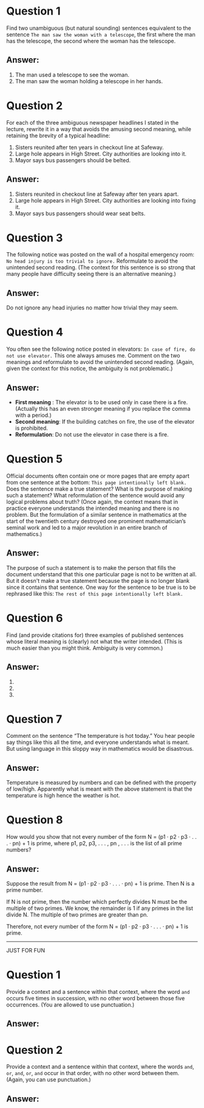 Question 1
=========

Find two unambiguous (but natural sounding) sentences equivalent to the sentence `The man saw
the woman with a telescope`, the first where the man has the telescope, the second where the woman
has the telescope.

Answer:
------

1. The man used a telescope to see the woman.
2. The man saw the woman holding a telescope in her hands.

Question 2
=========
For each of the three ambiguous newspaper headlines I stated in the lecture, rewrite it in a way
that avoids the amusing second meaning, while retaining the brevity of a typical headline:

1. Sisters reunited after ten years in checkout line at Safeway.
2. Large hole appears in High Street. City authorities are looking into it.
3. Mayor says bus passengers should be belted.

Answer:
------

1. Sisters reunited in checkout line at Safeway after ten years apart.
2. Large hole appears in High Street. City authorities are looking into fixing it.
3. Mayor says bus passengers should wear seat belts.

Question 3
=========

The following notice was posted on the wall of a hospital emergency room: `No head injury is too trivial to ignore.`
Reformulate to avoid the unintended second reading. (The context for this sentence is so strong
that many people have difficulty seeing there is an alternative meaning.)

Answer:
------

Do not ignore any head injuries no matter how trivial they may seem.

Question 4
=========

You often see the following notice posted in elevators: `In case of fire, do not use elevator.`
This one always amuses me. Comment on the two meanings and reformulate to avoid the unintended
second reading. (Again, given the context for this notice, the ambiguity is not problematic.)

Answer:
------

- **First meaning** : The elevator is to be used only in case there is a fire. (Actually this has an even stronger meaning if you replace the comma with a period.)
- **Second meaning**: If the building catches on fire, the use of the elevator is prohibited. 
- **Reformulation**: Do not use the elevator in case there is a fire.

Question 5
=========

Official documents often contain one or more pages that are empty apart from one sentence at the
bottom: `This page intentionally left blank.`
Does the sentence make a true statement? What is the purpose of making such a statement?
What reformulation of the sentence would avoid any logical problems about truth? (Once again,
the context means that in practice everyone understands the intended meaning and there is no
problem. But the formulation of a similar sentence in mathematics at the start of the twentieth
century destroyed one prominent mathematician’s seminal work and led to a major revolution in
an entire branch of mathematics.)

Answer:
------

The purpose of such a statement is to make the person that fills the document understand that this one particular page is not to be written at all. But it doesn't make a true statement because the page is no longer blank since it contains that sentence. 
One way for the sentence to be true is to be rephrased like this: `The rest of this page intentionally left blank.`

Question 6
=========

Find (and provide citations for) three examples of published sentences whose literal meaning is
(clearly) not what the writer intended. (This is much easier than you might think. Ambiguity is
very common.)

Answer:
------

1. 
2. 
3. 

Question 7
=========

Comment on the sentence “The temperature is hot today.” You hear people say things like this
all the time, and everyone understands what is meant. But using language in this sloppy way in
mathematics would be disastrous.

Answer:
------

Temperature is measured by numbers and can be defined with the property of low/high. Apparently what is meant with the above statement is that the temperature is high hence the weather is hot.

Question 8
=========

How would you show that not every number of the form N = (p1 · p2 · p3 · . . . · pn) + 1 is prime,
where p1, p2, p3, . . . , pn , . . . is the list of all prime numbers?

Answer:
------
Suppose the result from N = (p1 · p2 · p3 · . . . · pn) + 1 is prime. Then N is a prime number.

If N is not prime, then the number which perfectly divides N must be the multiple of two primes. We know, the remainder is 1 if any primes in the list divide N. The multiple of two primes are greater than pn. 

Therefore, not every number of the form N = (p1 · p2 · p3 · . . . · pn) + 1 is prime.

---

JUST FOR FUN

Question 1
=========

Provide a context and a sentence within that context, where the word `and` occurs five times in
succession, with no other word between those five occurrences. (You are allowed to use punctuation.)

Answer:
------



Question 2
=========

Provide a context and a sentence within that context, where the words `and`, `or`, `and`, `or`, `and` occur
in that order, with no other word between them. (Again, you can use punctuation.)

Answer:
------

